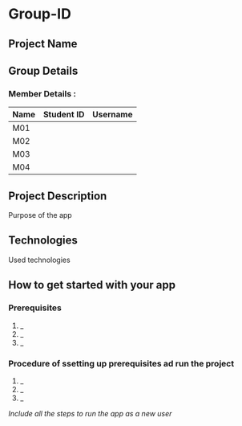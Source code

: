 # Group-ID

## Project Name

## Group Details

### Member Details :

| Name | Student ID | Username |
|------|------------|----------|
| M01  |            |          |
| M02  |            |          |
| M03  |            |          |
| M04  |            |          |  

## Project Description

Purpose of the app  

## Technologies

Used technologies  

## How to get started with your app

### Prerequisites 

1. _  
2. _  
3. _  

### Procedure of ssetting up prerequisites ad run the project

1. _  
2. _  
3. _  

_Include all the steps to run the app as a new user_
